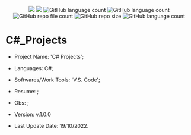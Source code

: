 <p align="center">
  <img src="http://img.shields.io/static/v1?label=STATUS&message=Under_Development&color=green&style=flat"/>
  <img src="http://img.shields.io/static/v1?label=STATUS&message=Concluded&color=blue&style=flat"/>
  <img alt="GitHub language count" src="https://img.shields.io/github/languages/count/Rafa-KozAnd/CSharp_Projects">
  <img alt="GitHub language count" src="https://img.shields.io/github/languages/top/Rafa-KozAnd/CSharp_Projects">
  <img alt="GitHub repo file count" src="https://img.shields.io/github/directory-file-count/Rafa-KozAnd/CSharp_Projects">
  <img alt="GitHub repo size" src="https://img.shields.io/github/repo-size/Rafa-KozAnd/CSharp_Projects">
  <img alt="GitHub language count" src="https://img.shields.io/github/license/Rafa-KozAnd/CSharp_Projects">
</p>

# C#_Projects

- Project Name: 'C# Projects';
- Languages: C#;
- Softwares/Work Tools: 'V.S. Code';
- Resume: ;
- Obs: ;
- Version: v.1.0.0

- Last Update Date: 19/10/2022.

##
